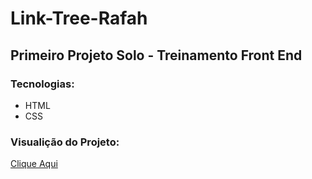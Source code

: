 # Link-Tree-Rafah

## Primeiro Projeto Solo - Treinamento Front End 

### Tecnologias:
* HTML
* CSS 

### Visualição do Projeto:
[Clique Aqui](#)